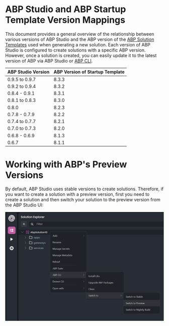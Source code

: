 # ABP Studio and ABP Startup Template Version Mappings

This document provides a general overview of the relationship between various versions of ABP Studio and the ABP version of the [ABP Solution Templates](../solution-templates/index.md) used when generating a new solution. Each version of ABP Studio is configured to create solutions with a specific ABP version. However, once a solution is created, you can easily update it to the latest version of ABP via ABP Studio or [ABP CLI](../cli/index.md#update).

| **ABP Studio Version** | **ABP Version of Startup Template**           |
|------------------------|---------------------------|
| 0.9.5 to 0.9.7         | 8.3.3                     |
| 0.9.2 to 0.9.4         | 8.3.2                     |
| 0.8.4 - 0.9.1          | 8.3.1                     |
| 0.8.1 to 0.8.3         | 8.3.0                     |
| 0.8.0                  | 8.2.3                     |
| 0.7.8 - 0.7.9          | 8.2.2                     |
| 0.7.4 to 0.7.7         | 8.2.1                     |
| 0.7.0 to 0.7.3         | 8.2.0                     |
| 0.6.8 - 0.6.9          | 8.1.3                     |
| 0.6.7                  | 8.1.1                     |

# Working with ABP's Preview Versions

By default, ABP Studio uses stable versions to create solutions. Therefore, if you want to create a solution with a preview version, first you need to create a solution and then switch your solution to the preview version from the ABP Studio UI:

![](images/abp-studio-switch-to-preview.png)
